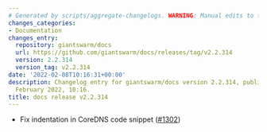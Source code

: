 ```yaml
---
# Generated by scripts/aggregate-changelogs. WARNING: Manual edits to this files will be overwritten.
changes_categories:
- Documentation
changes_entry:
  repository: giantswarm/docs
  url: https://github.com/giantswarm/docs/releases/tag/v2.2.314
  version: 2.2.314
  version_tag: v2.2.314
date: '2022-02-08T10:16:31+00:00'
description: Changelog entry for giantswarm/docs version 2.2.314, published on 08
  February 2022, 10:16.
title: docs release v2.2.314
---
```


- Fix indentation in CoreDNS code snippet ([#1302](https://github.com/giantswarm/docs/pull/1302))
